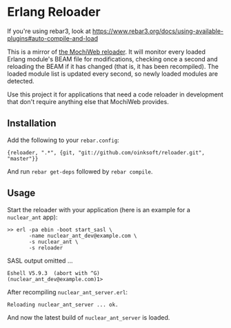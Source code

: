 # Erlang Reloader

If you're using rebar3, look at https://www.rebar3.org/docs/using-available-plugins#auto-compile-and-load

This is a mirror of [the MochiWeb reloader](https://github.com/mochi/mochiweb/blob/master/src/reloader.erl).
It will monitor every loaded Erlang module's BEAM file for
modifications, checking once a second and reloading the BEAM if it has
changed (that is, it has been recompiled). The loaded module list is
updated every second, so newly loaded modules are detected.

Use this project it for applications that need a code reloader in
development that don't require anything else that MochiWeb provides.

## Installation

Add the following to your `rebar.config`:

    {reloader, ".*", {git, "git://github.com/oinksoft/reloader.git", "master"}}

And run `rebar get-deps` followed by `rebar compile`.

## Usage

Start the reloader with your application (here is an example for a
`nuclear_ant` app):

    >> erl -pa ebin -boot start_sasl \
           -name nuclear_ant_dev@example.com \
           -s nuclear_ant \
           -s reloader

SASL output omitted ...

    Eshell V5.9.3  (abort with ^G)
    (nuclear_ant_dev@example.com)1>

After recompiling `nuclear_ant_server.erl`:

    Reloading nuclear_ant_server ... ok.

And now the latest build of `nuclear_ant_server` is loaded.
